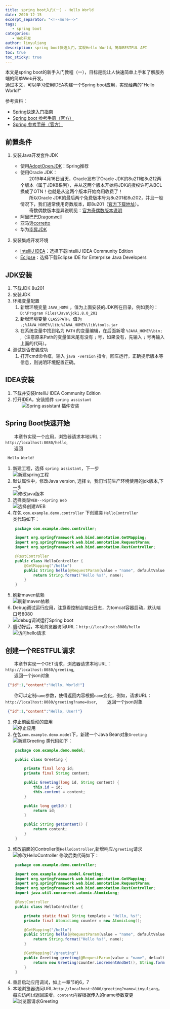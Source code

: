 ```yaml
---
title: spring boot入门(一) - Hello World
date: 2020-12-15
excerpt_separator: "<!--more-->"
tags:  
   - spring boot  
categories: 
   - Web开发  
author: linyuliang  
description: spring boot快速入门，实现Hello World，简单RESTFUL API
toc: true
toc_sticky: true
---
```

本文是spring boot的新手入门教程（一），目标是能让人快速简单上手和了解服务端的简单Web开发。  
通过本文，可以学习使用IDEA构建一个Spring boot应用，实现经典的"Hello World!"

参考资料：
- [Spring快速入门指南](https://spring.io/quickstart)
- [Spring boot 参考手册（官方）](https://docs.spring.io/spring-boot/docs/current/reference/)
- [Spring 参考手册（官方）](https://docs.spring.io/spring-framework/docs/current/reference/)
<!-- more -->
## 前置条件
1. 安装Java开发套件JDK  
   - 使用[AdoptOpenJDK](https://adoptopenjdk.net/)：Spring推荐
   - 使用Oracle JDK：  
　　2019年4月16日当天，Oracle发布了Oracle JDK的8u211和8u212两个版本（属于JDK8系列），并从这两个版本开始将JDK的授权许可从BCL换成了OTN！也就是从这两个版本开始商用收费了！  
　　所以Oracle JDK的最后两个免费版本号为8u201和8u202，并且一般情况下，我们通常使用奇数版本，即8u201（[官方下载地址](https://www.oracle.com/java/technologies/javase/javase8-archive-downloads.html)）。  
　　奇数偶数版本差异说明见：[官方奇偶数版本说明](https://www.oracle.com/java/technologies/cpu-psu-explained.html)   
   - 阿里巴巴[Dragonwell](https://www.aliyun.com/product/dragonwell)
   - 亚马逊[corretto](https://aws.amazon.com/cn/corretto/)
   - 华为[毕昇JDK](https://www.huaweicloud.com/kunpeng/software/bishengjdk.html)

2. 安装集成开发环境
    - [IntelliJ IDEA](https://www.jetbrains.com/idea/)：选择下载IntelliJ IDEA Community Edition
    - [Eclipse](https://www.eclipse.org/downloads/packages/)：选择下载Eclipse IDE for Enterprise Java Developers  

## JDK安装
1. 下载JDK 8u201
2. 安装JDK
3. 环境变量配置
   1. 新增环境变量 `JAVA_HOME` ，值为上面安装的JDK所在目录，例如我的：`D:\Program Files\Java\jdk1.8.0_201`
   2. 新增环境变量 `CLASSPATH`，值为 `.;%JAVA_HOME%\lib;%JAVA_HOME%\lib\tools.jar` 
   3. 在系统变量中找到名为 `PATH` 的变量编辑，在后面新增 `%JAVA_HOME%\bin;` ,（注意原来Path的变量值末尾有没有 `;` 号，如果没有，先输入 `;` 号再输入上面的代码）。
4. 测试是否安装成功  
   1. 打开cmd命令框，输入 `java -version` 指令，回车运行，正确提示版本等信息，则说明环境配置正确。

## IDEA安装
1. 下载并安装IntelliJ IDEA Community Edition
2. 打开IDEA，安装插件 `spring assistant`  
　　![Spring assistant 插件安装](/images/20201215/idea-install-spring-assistant.png)

## Spring Boot快速开始  
　　本章节实现一个应用，浏览器请求本地URL：`http://localhost:8080/hello`,  
　　返回  
   ``` java
    Hello World!
   ``` 
1. 新建工程，选择 `spring assistant`，下一步  
   ![新建spring工程](/images/20201215/new-project.png)
2. 默认属性中，修改Java version, 选择 `8`，我们当前生产环境使用的jdk版本,下一步  
   ![修改java版本](/images/20201215/change-java-version.png)
3. 选择类型`WEB-->Spring Web`  
   ![选择创建WEB](/images/20201215/new-spring-web.png)
4. 在包 `com.example.demo.controller` 下创建类 `HelloController`  
   类代码如下：  
   ``` java
    package com.example.demo.controller;

    import org.springframework.web.bind.annotation.GetMapping;
    import org.springframework.web.bind.annotation.RequestParam;
    import org.springframework.web.bind.annotation.RestController;

    @RestController
    public class HelloController {
        @GetMapping("/hello")
        public String hello(@RequestParam(value = "name", defaultValue = "World") String name) {
            return String.format("Hello %s!", name);
        }
    }
   ```
5. 刷新maven依赖  
   ![刷新maven依赖](/images/20201215/refresh-maven.png)
6. Debug调试运行应用，注意看控制台输出日志，为tomcat容器启动，默认端口号8080  
   ![debug调试运行Spring boot](/images/20201215/debug-spring-boot.png)
7. 启动好后，本地浏览器访问URL：`http://localhost:8080/hello`  
   ![访问hello请求](/images/20201215/show-hello-world.png)

## 创建一个RESTFUL请求  
　　本章节实现一个GET请求，浏览器请求本地URL：`http://localhost:8080/greeting`,  
　　返回一个json对象
   ``` json
    {"id":1,"content":"Hello, World!"}
   ``` 
　　你可以定制`name`参数，使得返回内容根据`name`变化，例如，请求URL：`http://localhost:8080/greeting?name=User`,
　　返回一个json对象
   ``` json
    {"id":1,"content":"Hello, User!"}
   ``` 
1. 停止前面启动的应用  
   ![停止应用](/images/20201215/stop-run.png)
2. 在包`com.example.demo.model`下，新建一个Java Bean对象`Greeting`
   ![新建Greeting](/images/20201215/new-greeting-bean.png)
   类代码如下：  
   ``` java
    package com.example.demo.model;

    public class Greeting {

        private final long id;
        private final String content;

        public Greeting(long id, String content) {
            this.id = id;
            this.content = content;
        }

        public long getId() {
            return id;
        }

        public String getContent() {
            return content;
        }
    }
   ```
3. 修改前面的Controller类`HelloController`,新增响应`/greeting`请求  
   ![修改HelloController](/images/20201215/modify-hello-controller.png)
   修改后类代码如下：  
   ``` java
    package com.example.demo.controller;

    import com.example.demo.model.Greeting;
    import org.springframework.web.bind.annotation.GetMapping;
    import org.springframework.web.bind.annotation.RequestParam;
    import org.springframework.web.bind.annotation.RestController;
    import java.util.concurrent.atomic.AtomicLong;

    @RestController
    public class HelloController {

        private static final String template = "Hello, %s!";
        private final AtomicLong counter = new AtomicLong();

        @GetMapping("/hello")
        public String hello(@RequestParam(value = "name", defaultValue = "World") String name) {
            return String.format("Hello %s!", name);
        }

        @GetMapping("/greeting")
        public Greeting greeting(@RequestParam(value = "name", defaultValue = "World") String name) {
            return new Greeting(counter.incrementAndGet(), String.format(template, name));
        }
    }
   ```
4. 重启启动应用调试，如上一章节的6，7
5. 本地浏览器访问URL:`http://localhost:8080/greeting?name=Linyuliang`，每次访问`id`返回递增，`content`内容根据传入的name参数变更  
   ![浏览器请求Greeting](/images/20201215/request-greeting.png)
